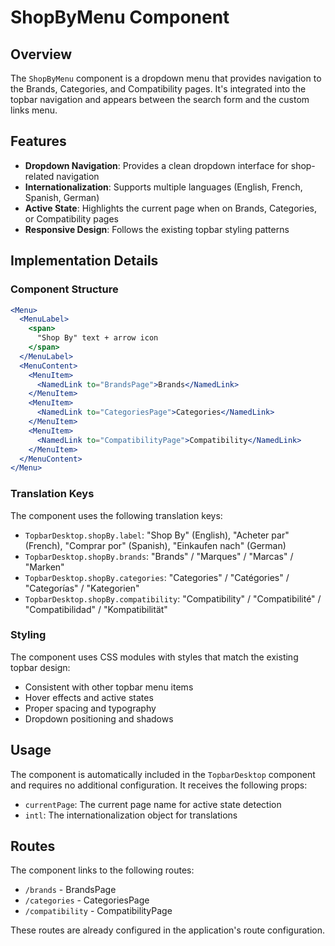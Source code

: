 # ShopByMenu Component

## Overview

The `ShopByMenu` component is a dropdown menu that provides navigation to the Brands, Categories, and Compatibility pages. It's integrated into the topbar navigation and appears between the search form and the custom links menu.

## Features

- **Dropdown Navigation**: Provides a clean dropdown interface for shop-related navigation
- **Internationalization**: Supports multiple languages (English, French, Spanish, German)
- **Active State**: Highlights the current page when on Brands, Categories, or Compatibility pages
- **Responsive Design**: Follows the existing topbar styling patterns

## Implementation Details

### Component Structure

```jsx
<Menu>
  <MenuLabel>
    <span>
      "Shop By" text + arrow icon
    </span>
  </MenuLabel>
  <MenuContent>
    <MenuItem>
      <NamedLink to="BrandsPage">Brands</NamedLink>
    </MenuItem>
    <MenuItem>
      <NamedLink to="CategoriesPage">Categories</NamedLink>
    </MenuItem>
    <MenuItem>
      <NamedLink to="CompatibilityPage">Compatibility</NamedLink>
    </MenuItem>
  </MenuContent>
</Menu>
```

### Translation Keys

The component uses the following translation keys:
- `TopbarDesktop.shopBy.label`: "Shop By" (English), "Acheter par" (French), "Comprar por" (Spanish), "Einkaufen nach" (German)
- `TopbarDesktop.shopBy.brands`: "Brands" / "Marques" / "Marcas" / "Marken"
- `TopbarDesktop.shopBy.categories`: "Categories" / "Catégories" / "Categorías" / "Kategorien"
- `TopbarDesktop.shopBy.compatibility`: "Compatibility" / "Compatibilité" / "Compatibilidad" / "Kompatibilität"

### Styling

The component uses CSS modules with styles that match the existing topbar design:
- Consistent with other topbar menu items
- Hover effects and active states
- Proper spacing and typography
- Dropdown positioning and shadows

## Usage

The component is automatically included in the `TopbarDesktop` component and requires no additional configuration. It receives the following props:

- `currentPage`: The current page name for active state detection
- `intl`: The internationalization object for translations

## Routes

The component links to the following routes:
- `/brands` - BrandsPage
- `/categories` - CategoriesPage
- `/compatibility` - CompatibilityPage

These routes are already configured in the application's route configuration.
